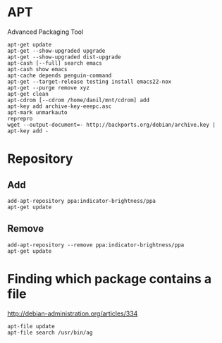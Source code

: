 <!-- -*- coding: utf-8; -*- -->

APT
===

Advanced Packaging Tool

    apt-get update
    apt-get --show-upgraded upgrade
    apt-get --show-upgraded dist-upgrade
    apt-cash [--full] search emacs
    apt-cash show emacs
    apt-cache depends penguin-command
    apt-get --target-release testing install emacs22-nox
    apt-get --purge remove xyz
    apt-get clean
    apt-cdrom [--cdrom /home/danil/mnt/cdrom] add
    apt-key add archive-key-eeepc.asc
    apt-mark unmarkauto
    reprepro
    wget --output-document=- http://backports.org/debian/archive.key | apt-key add -

Repository
==========

Add
---

    add-apt-repository ppa:indicator-brightness/ppa
    apt-get update

Remove
------

    add-apt-repository --remove ppa:indicator-brightness/ppa
    apt-get update

Finding which package contains a file
=====================================

<http://debian-administration.org/articles/334>

    apt-file update
    apt-file search /usr/bin/ag
